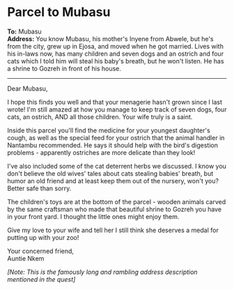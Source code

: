 # Parcel to Mubasu

**To:** Mubasu  
**Address:** You know Mubasu, his mother's Inyene from Abwele, but he's from the city, grew up in Ejosa, and moved when he got married. Lives with his in-laws now, has many children and seven dogs and an ostrich and four cats which I told him will steal his baby's breath, but he won't listen. He has a shrine to Gozreh in front of his house.  

---

Dear Mubasu,

I hope this finds you well and that your menagerie hasn't grown since I last wrote! I'm still amazed at how you manage to keep track of seven dogs, four cats, an ostrich, AND all those children. Your wife truly is a saint.

Inside this parcel you'll find the medicine for your youngest daughter's cough, as well as the special feed for your ostrich that the animal handler in Nantambu recommended. He says it should help with the bird's digestion problems - apparently ostriches are more delicate than they look!

I've also included some of the cat deterrent herbs we discussed. I know you don't believe the old wives' tales about cats stealing babies' breath, but humor an old friend and at least keep them out of the nursery, won't you? Better safe than sorry.

The children's toys are at the bottom of the parcel - wooden animals carved by the same craftsman who made that beautiful shrine to Gozreh you have in your front yard. I thought the little ones might enjoy them.

Give my love to your wife and tell her I still think she deserves a medal for putting up with your zoo!

Your concerned friend,  
Auntie Nkem

*[Note: This is the famously long and rambling address description mentioned in the quest]*

